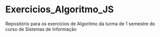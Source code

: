# Exercicios_Algoritmo_JS

Repositório para os exercícios de Algoritmo da turma de 1 semestre do curso de Sistemas de Informação
